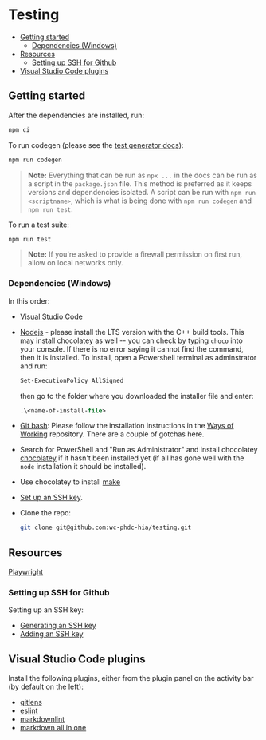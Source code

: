 # Testing <!-- omit in toc -->

- [Getting started](#getting-started)
  - [Dependencies (Windows)](#dependencies-windows)
- [Resources](#resources)
  - [Setting up SSH for Github](#setting-up-ssh-for-github)
- [Visual Studio Code plugins](#visual-studio-code-plugins)

## Getting started

After the dependencies are installed, run:

```sh
npm ci
```

To run codegen (please see the [test generator docs](https://playwright.dev/docs/codegen)):

```sh
npm run codegen
```

> **Note:** Everything that can be run as `npx ...` in the docs can be run as a script in the `package.json` file. This method is preferred as it keeps versions and dependencies isolated. A script can be run with `npm run <scriptname>`, which is what is being done with `npm run codegen` and `npm run test`.

To run a test suite:

```sh
npm run test
```

> **Note:** If you're asked to provide a firewall permission on first run, allow on local networks only.

### Dependencies (Windows)

In this order:

- [Visual Studio Code](https://code.visualstudio.com/)
- [Nodejs](https://nodejs.org/en/) - please install the LTS version with the C++ build tools. This may install chocolatey as well -- you can check by typing `choco` into your console. If there is no error saying it cannot find the command, then it is installed. To install, open a Powershell terminal as adminstrator and run:

    ```ps
    Set-ExecutionPolicy AllSigned
    ```

  then go to the folder where you downloaded the installer file and enter:
  
   ```ps
   .\<name-of-install-file>
   ```

- [Git bash](https://git-scm.com/download/win): Please follow the installation instructions in the [Ways of Working](https://github.com/wc-phdc-hia/ways-of-working/blob/main/src/standards/development.md#windows) repository. There are a couple of gotchas here.
- Search for PowerShell and "Run as Administrator" and install chocolatey [chocolatey](https://chocolatey.org/install) if it hasn't been installed yet (if all has gone well with the `node` installation it should be installed).
- Use chocolatey to install [make](https://community.chocolatey.org/packages/make)
- [Set up an SSH key](#setting-up-ssh-for-github).
- Clone the repo:
  
  ```sh
  git clone git@github.com:wc-phdc-hia/testing.git
  ```
  
## Resources

[Playwright](https://playwright.dev/docs/intro)

### Setting up SSH for Github

Setting up an SSH key:

- [Generating an SSH key](https://docs.github.com/en/authentication/connecting-to-github-with-ssh/generating-a-new-ssh-key-and-adding-it-to-the-ssh-agent)
- [Adding an SSH key](https://docs.github.com/en/authentication/connecting-to-github-with-ssh/adding-a-new-ssh-key-to-your-github-account)
  
## Visual Studio Code plugins

Install the following plugins, either from the plugin panel on the activity bar (by default on the left):

- [gitlens](https://marketplace.visualstudio.com/items?itemName=eamodio.gitlens)
- [eslint](https://marketplace.visualstudio.com/items?itemName=dbaeumer.vscode-eslint)
- [markdownlint](https://marketplace.visualstudio.com/items?itemName=DavidAnson.vscode-markdownlint)
- [markdown all in one](https://marketplace.visualstudio.com/items?itemName=yzhang.markdown-all-in-one)
